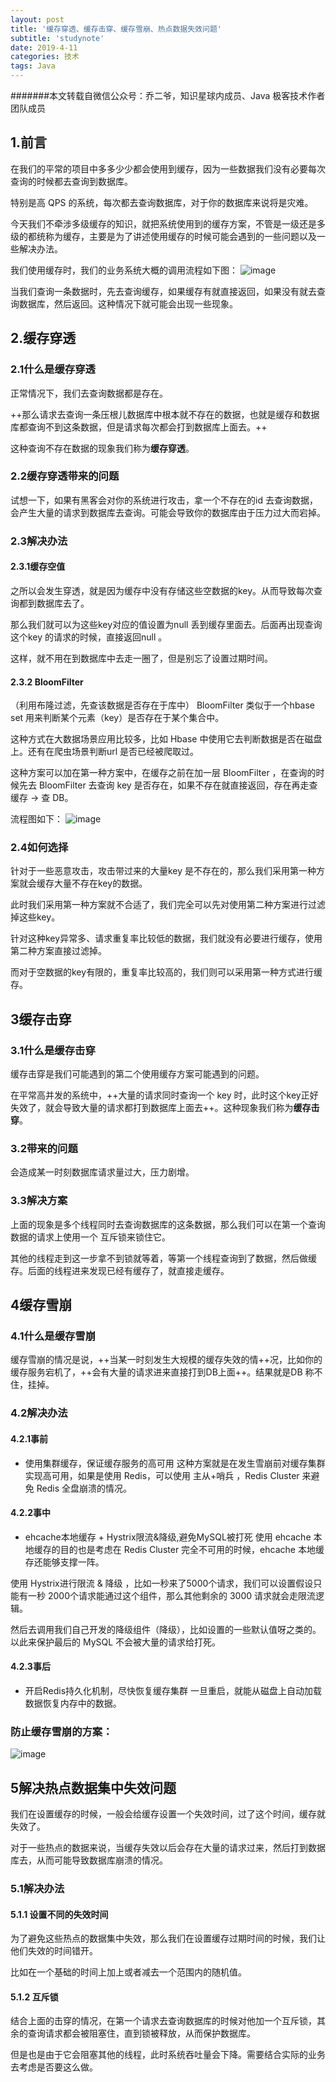 ```yaml
---
layout: post
title: '缓存穿透、缓存击穿、缓存雪崩、热点数据失效问题'
subtitle: 'studynote'
date: 2019-4-11
categories: 技术
tags: Java
---
```

#######本文转载自微信公众号：乔二爷，知识星球内成员、Java 极客技术作者团队成员
## 1.前言
在我们的平常的项目中多多少少都会使用到缓存，因为一些数据我们没有必要每次查询的时候都去查询到数据库。

特别是高 QPS 的系统，每次都去查询数据库，对于你的数据库来说将是灾难。

今天我们不牵涉多级缓存的知识，就把系统使用到的缓存方案，不管是一级还是多级的都统称为缓存，主要是为了讲述使用缓存的时候可能会遇到的一些问题以及一些解决办法。

我们使用缓存时，我们的业务系统大概的调用流程如下图：
![image](https://wnliam-cn.gitee.io/yaningnaw.github.io/assets/img/jekyll-img/%E5%BE%AE%E4%BF%A1%E5%9B%BE%E7%89%87_20191030135445.jpg)

当我们查询一条数据时，先去查询缓存，如果缓存有就直接返回，如果没有就去查询数据库，然后返回。这种情况下就可能会出现一些现象。

## 2.缓存穿透
### 2.1什么是缓存穿透
正常情况下，我们去查询数据都是存在。

++那么请求去查询一条压根儿数据库中根本就不存在的数据，也就是缓存和数据库都查询不到这条数据，但是请求每次都会打到数据库上面去。++

这种查询不存在数据的现象我们称为**缓存穿透**。

### 2.2缓存穿透带来的问题
试想一下，如果有黑客会对你的系统进行攻击，拿一个不存在的id 去查询数据，会产生大量的请求到数据库去查询。可能会导致你的数据库由于压力过大而宕掉。

### 2.3解决办法
#### 2.3.1缓存空值
之所以会发生穿透，就是因为缓存中没有存储这些空数据的key。从而导致每次查询都到数据库去了。

那么我们就可以为这些key对应的值设置为null 丢到缓存里面去。后面再出现查询这个key 的请求的时候，直接返回null 。

这样，就不用在到数据库中去走一圈了，但是别忘了设置过期时间。

#### 2.3.2 BloomFilter
（利用布隆过滤，先查该数据是否存在于库中）
BloomFilter 类似于一个hbase set 用来判断某个元素（key）是否存在于某个集合中。

这种方式在大数据场景应用比较多，比如 Hbase 中使用它去判断数据是否在磁盘上。还有在爬虫场景判断url 是否已经被爬取过。

这种方案可以加在第一种方案中，在缓存之前在加一层 BloomFilter ，在查询的时候先去 BloomFilter 去查询 key 是否存在，如果不存在就直接返回，存在再走查缓存 -> 查 DB。

流程图如下：
![image](https://wnliam-cn.gitee.io/yaningnaw.github.io/assets/img/jekyll-img/%E5%BE%AE%E4%BF%A1%E5%9B%BE%E7%89%87_20191030135458.jpg)

### 2.4如何选择
针对于一些恶意攻击，攻击带过来的大量key 是不存在的，那么我们采用第一种方案就会缓存大量不存在key的数据。

此时我们采用第一种方案就不合适了，我们完全可以先对使用第二种方案进行过滤掉这些key。

针对这种key异常多、请求重复率比较低的数据，我们就没有必要进行缓存，使用第二种方案直接过滤掉。

而对于空数据的key有限的，重复率比较高的，我们则可以采用第一种方式进行缓存。

## 3缓存击穿
### 3.1什么是缓存击穿
缓存击穿是我们可能遇到的第二个使用缓存方案可能遇到的问题。

在平常高并发的系统中，++大量的请求同时查询一个 key 时，此时这个key正好失效了，就会导致大量的请求都打到数据库上面去++。这种现象我们称为**缓存击穿**。
### 3.2带来的问题
会造成某一时刻数据库请求量过大，压力剧增。
### 3.3解决方案
上面的现象是多个线程同时去查询数据库的这条数据，那么我们可以在第一个查询数据的请求上使用一个 互斥锁来锁住它。

其他的线程走到这一步拿不到锁就等着，等第一个线程查询到了数据，然后做缓存。后面的线程进来发现已经有缓存了，就直接走缓存。

## 4缓存雪崩
### 4.1什么是缓存雪崩
缓存雪崩的情况是说，++当某一时刻发生大规模的缓存失效的情++况，比如你的缓存服务宕机了，++会有大量的请求进来直接打到DB上面++。结果就是DB 称不住，挂掉。
### 4.2解决办法
#### 4.2.1事前
- 使用集群缓存，保证缓存服务的高可用
这种方案就是在发生雪崩前对缓存集群实现高可用，如果是使用 Redis，可以使用 主从+哨兵 ，Redis Cluster 来避免 Redis 全盘崩溃的情况。

#### 4.2.2事中
- ehcache本地缓存 + Hystrix限流&降级,避免MySQL被打死
使用 ehcache 本地缓存的目的也是考虑在 Redis Cluster 完全不可用的时候，ehcache 本地缓存还能够支撑一阵。

使用 Hystrix进行限流 & 降级 ，比如一秒来了5000个请求，我们可以设置假设只能有一秒 2000个请求能通过这个组件，那么其他剩余的 3000 请求就会走限流逻辑。

然后去调用我们自己开发的降级组件（降级），比如设置的一些默认值呀之类的。以此来保护最后的 MySQL 不会被大量的请求给打死。

#### 4.2.3事后
- 开启Redis持久化机制，尽快恢复缓存集群
一旦重启，就能从磁盘上自动加载数据恢复内存中的数据。


### 防止缓存雪崩的方案：
![image](https://wnliam-cn.gitee.io/yaningnaw.github.io/assets/img/jekyll-img/%E5%BE%AE%E4%BF%A1%E5%9B%BE%E7%89%87_20191030135505.jpg)

## 5解决热点数据集中失效问题
我们在设置缓存的时候，一般会给缓存设置一个失效时间，过了这个时间，缓存就失效了。

对于一些热点的数据来说，当缓存失效以后会存在大量的请求过来，然后打到数据库去，从而可能导致数据库崩溃的情况。

### 5.1解决办法
#### 5.1.1 设置不同的失效时间

为了避免这些热点的数据集中失效，那么我们在设置缓存过期时间的时候，我们让他们失效的时间错开。

比如在一个基础的时间上加上或者减去一个范围内的随机值。
#### 5.1.2 互斥锁

结合上面的击穿的情况，在第一个请求去查询数据库的时候对他加一个互斥锁，其余的查询请求都会被阻塞住，直到锁被释放，从而保护数据库。

但是也是由于它会阻塞其他的线程，此时系统吞吐量会下降。需要结合实际的业务去考虑是否要这么做。